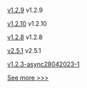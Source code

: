 
[v1.2.9](https://github.com/hyperledger/firefly-sdk-nodejs/releases/tag/v1.2.9) v1.2.9

[v1.2.10](https://github.com/hyperledger/firefly-common/releases/tag/v1.2.10) v1.2.10

[v1.2.8](https://github.com/hyperledger/firefly-sdk-nodejs/releases/tag/v1.2.8) v1.2.8

[v2.5.1](https://github.com/hyperledger/fabric/releases/tag/v2.5.1) v2.5.1

[v1.2.3-async28042023-1](https://github.com/hyperledger/firefly-tokens-erc20-erc721/releases/tag/v1.2.3-async28042023-1) 


[See more >>>](https://start-here.hyperledger.org/releases)
